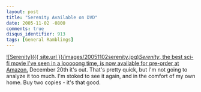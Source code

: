 ```yaml
---
layout: post
title: "Serenity Available on DVD"
date: 2005-11-02 -0800
comments: true
disqus_identifier: 913
tags: [General Ramblings]
---
```

[![Serenity]({{ site.url }}/images/20051102serenity.jpg)](http://www.amazon.com/exec/obidos/ASIN/B000BW7QWW/mhsvortex)[*Serenity*,
the best sci-fi movie I've seen in a looooong time, is now available for
pre-order at
Amazon.](http://www.amazon.com/exec/obidos/ASIN/B000BW7QWW/mhsvortex)
December 20th it's out. That's pretty quick, but I'm not going to
analyze it too much. I'm stoked to see it again, and in the comfort of
my own home. Buy two copies - it's that good.
